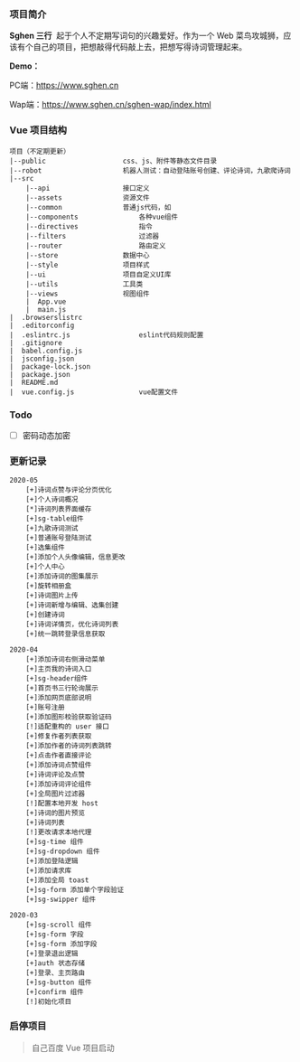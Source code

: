 ### 项目简介

**Sghen 三行**&nbsp;&nbsp;起于个人不定期写词句的兴趣爱好。作为一个 Web 菜鸟攻城狮，应该有个自己的项目，把想敲得代码敲上去，把想写得诗词管理起来。

**Demo：**

PC端：https://www.sghen.cn

Wap端：https://www.sghen.cn/sghen-wap/index.html

### Vue 项目结构

```
项目（不定期更新）
|--public					css、js、附件等静态文件目录
|--robot 					机器人测试：自动登陆账号创建、评论诗词，九歌爬诗词
|--src
	|--api   				接口定义
	|--assets				资源文件
	|--common				普通js代码，如
	|--components				各种vue组件
	|--directives				指令
	|--filters   				过滤器
	|--router    				路由定义
	|--store 				数据中心
	|--style 				项目样式
	|--ui					项目自定义UI库
	|--utils 				工具类
	|--views 				视图组件
	|  App.vue
	|  main.js
|  .browserslistrc
|  .editorconfig
|  .eslintrc.js  				eslint代码规则配置
|  .gitignore
|  babel.config.js
|  jsconfig.json
|  package-lock.json
|  package.json
|  README.md
|  vue.config.js 				vue配置文件
```

### Todo

- [ ] 密码动态加密

### 更新记录
```
2020-05
	[+]诗词点赞与评论分页优化
	[+]个人诗词概况
	[*]诗词列表界面缓存
	[+]sg-table组件
	[+]九歌诗词测试
	[+]普通账号登陆测试
	[+]选集组件
	[+]添加个人头像编辑，信息更改
	[+]个人中心
	[+]添加诗词的图集展示
	[+]旋转相册盒
	[+]诗词图片上传
	[+]诗词新增与编辑、选集创建
	[+]创建诗词
	[+]诗词详情页，优化诗词列表
	[+]统一跳转登录信息获取

2020-04
	[+]添加诗词右侧滑动菜单
	[+]主页我的诗词入口
	[+]sg-header组件
	[+]首页书三行轮询展示
	[+]添加网页底部说明
	[+]账号注册
	[+]添加图形校验获取验证码
	[!]适配重构的 user 接口
	[+]修复作者列表获取
	[+]添加作者的诗词列表跳转
	[+]点击作者直接评论
	[+]添加诗词点赞组件
	[+]诗词评论及点赞
	[+]添加诗词评论组件
	[+]全局图片过滤器
	[!]配置本地开发 host
	[+]诗词的图片预览
	[+]诗词列表
	[!]更改请求本地代理
	[+]sg-time 组件
	[+]sg-dropdown 组件
	[+]添加登陆逻辑
	[+]添加请求库
	[+]添加全局 toast
	[+]sg-form 添加单个字段验证
	[+]sg-swipper 组件

2020-03
	[+]sg-scroll 组件
	[+]sg-form 字段
	[+]sg-form 添加字段
	[+]登录退出逻辑
	[+]auth 状态存储
	[+]登录、主页路由
	[+]sg-button 组件
	[+]confirm 组件
	[!]初始化项目
```

### 启停项目

> 自己百度 Vue 项目启动
